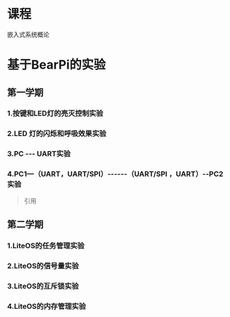 ﻿# 课程
嵌入式系统概论

# 基于BearPi的实验
## 第一学期
### 1.按键和LED灯的亮灭控制实验
### 2.LED 灯的闪烁和呼吸效果实验
### 3.PC --- UART实验
### 4.PC1—（UART，UART/SPI）------（UART/SPI ，UART）--PC2实验
>引用
## 第二学期
### 1.LiteOS的任务管理实验
### 2.LiteOS的信号量实验
### 3.LiteOS的互斥锁实验
### 4.LiteOS的内存管理实验